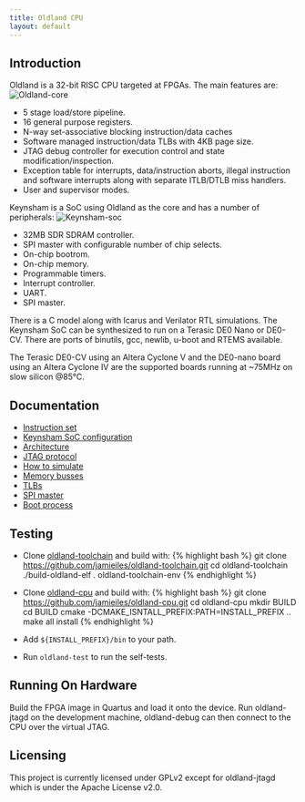 ```yaml
---
title: Oldland CPU
layout: default
---
```


Introduction
------------

Oldland is a 32-bit RISC CPU targeted at FPGAs.  The main features are:
![Oldland-core](docs/oldland-core.svg)

  - 5 stage load/store pipeline.
  - 16 general purpose registers.
  - N-way set-associative blocking instruction/data caches
  - Software managed instruction/data TLBs with 4KB page size.
  - JTAG debug controller for execution control and state
  modification/inspection.
  - Exception table for interrupts, data/instruction aborts, illegal
  instruction and software interrupts along with separate ITLB/DTLB miss
  handlers.
  - User and supervisor modes.

Keynsham is a SoC using Oldland as the core and has a number of peripherals:
![Keynsham-soc](docs/keynsham-soc.svg)

 - 32MB SDR SDRAM controller.
 - SPI master with configurable number of chip selects.
 - On-chip bootrom.
 - On-chip memory.
 - Programmable timers.
 - Interrupt controller.
 - UART.
 - SPI master.

There is a C model along with Icarus and Verilator RTL simulations.  The
Keynsham SoC can be synthesized to run on a Terasic DE0 Nano or DE0-CV.  There
are ports of binutils, gcc, newlib, u-boot and RTEMS available.

The Terasic DE0-CV using an Altera Cyclone V and the DE0-nano board using an
Altera Cyclone IV are the supported boards running at ~75MHz on slow silicon
@85°C.

Documentation
-------------

- [Instruction set](instructions.html)
- [Keynsham SoC configuration](keynsham.html)
- [Architecture](docs/design.html)
- [JTAG protocol](docs/jtag.html)
- [How to simulate](docs/simulating.html)
- [Memory busses](docs/memory.html)
- [TLBs](docs/tlb.html)
- [SPI master](docs/spimaster.html)
- [Boot process](docs/booting.html)

Testing
-------

   - Clone [oldland-toolchain](https://github.com/jamieiles/oldland-toolchain)
   and build with:
{% highlight bash %}
git clone https://github.com/jamieiles/oldland-toolchain.git
cd oldland-toolchain
./build-oldland-elf
. oldland-toolchain-env
{% endhighlight %}

   - Clone [oldland-cpu](https://github.com/jamieiles/oldland-cpu.git) and
   build with:
{% highlight bash %}
git clone https://github.com/jamieiles/oldland-cpu.git
cd oldland-cpu
mkdir BUILD
cd BUILD
cmake -DCMAKE_ISNTALL_PREFIX:PATH=INSTALL_PREFIX ..
make all install
{% endhighlight %}

   - Add `${INSTALL_PREFIX}/bin` to your path.

   - Run `oldland-test` to run the self-tests.

Running On Hardware
-------------------

Build the FPGA image in Quartus and load it onto the device.  Run
oldland-jtagd on the development machine, oldland-debug can then connect to
the CPU over the virtual JTAG.

Licensing
---------

This project is currently licensed under GPLv2 except for oldland-jtagd which
is under the Apache License v2.0.

